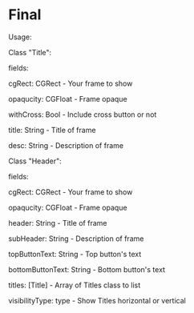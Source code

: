 # Final
Usage: 

Class "Title":


fields:

cgRect: CGRect - Your frame to show

opaqucity: CGFloat - Frame opaque

withCross: Bool - Include cross button or not

title: String - Title of frame

desc: String - Description of frame
    
Class "Header":


fields:

cgRect: CGRect - Your frame to show

opaqucity: CGFloat - Frame opaque

header: String - Title of frame

subHeader: String - Description of frame

topButtonText: String - Top button's text

bottomButtonText: String - Bottom button's text

titles: [Title] - Array of Titles class to list

visibilityType: type - Show Titles horizontal or vertical
